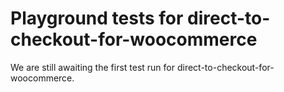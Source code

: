 # Playground tests for direct-to-checkout-for-woocommerce
We are still awaiting the first test run for direct-to-checkout-for-woocommerce.
